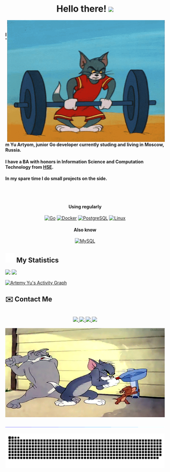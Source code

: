 <h1 align="center">Hello there! <img src = "https://user-images.githubusercontent.com/18350557/176309783-0785949b-9127-417c-8b55-ab5a4333674e.gif" width = 30px></h1>

<div class="container">
    <img src="https://github.com/artemyuuu/artemyuuu/blob/master/myGitPage/tom-and-jerry.gif?raw=true" align="right">&nbsp;
    <h4>I'm Yu Artyom, junior Go developer currently studing and living in Moscow, Russia.</h4>
    <h4>I have a BA with honors in Information Science and Computation Technology from <a href="https://www.hse.ru/en/">HSE</a>.</h4>
    <h4>In my spare time I do small projects on the side.</h4>
    </div>

<br><br>

<div align="center">

<h4>Using regularly</h4>

[![Go][Go]][Go-url]
[![Docker][Docker]][Docker-url]
[![PostgreSQL][PostgreSQL]][PostgreSQL-url]
[![Linux][Linux]][Linux-url]

<h4>Also know</h4>


[![MySQL][MySQL]][MySQL-url]


</div>

## <img src="https://raw.githubusercontent.com/tanya-lyubimaya/tanya-lyubimaya/main/media/statistics.webp" width="30px"/>&nbsp;My Statistics

<div align="left">
    <img width="49.5%" src="https://github-readme-stats.vercel.app/api?username=artemyuuu&show_icons=true&hide_border=true&bg_color=ffffff00&title_color=EE4779&text_color=C9D1D9&icon_color=00BAE9" />
    <img width="49.5%" src="https://github-readme-streak-stats.herokuapp.com/?user=artemyuuu&hide_border=true&background=ffffff00&ring=00BAE9&fire=EE4779&currStreakNum=EE4779&currStreakLabel=EE4779&sideNums=00BAE9&sideLabels=C9D1D9&dates=8B949E" />
  </a>
</div>

[![Artemy Yu's Activity Graph](https://github-readme-activity-graph.vercel.app/graph?username=artemyuu&custom_title=Artemy's%20Contribution%20Graph&bg_color=ffffff00&hide_border=true&line=00BAE9&point=EE4779&title_color=EE4779&color=C9D1D9)](https://github.com/artemyuuu/github-readme-activity-graph)
<br>

## ✉️ Contact Me

<br>
<div align="center">
    <a href="https://t.me/talyubimaya">
        <img src="https://img.shields.io/badge/telegram-2CA5E0?style=for-the-badge&logo=telegram&labelColor=white">
    </a>
    <a href="mailto:wrestlingteam57@gmail.com">
        <img src="https://img.shields.io/badge/gmail-EA4335?style=for-the-badge&logo=gmail&labelColor=white">
    </a>
    <a href="https://leetcode.com/tanya-lyubimaya">
        <img src="https://img.shields.io/badge/leetcode-FFA116?style=for-the-badge&logo=leetcode&labelColor=white">
    </a>
    <a href="https://www.kaggle.com/tanyashxr">
        <img src="https://img.shields.io/badge/kaggle-20BEFF?style=for-the-badge&logo=kaggle&labelColor=white">
    </a>
</div>

<br>

<div align="center">
    <img src="https://github.com/artemyuuu/artemyuuu/blob/master/myGitPage/tumblr_270ee7409cf8cbead98549ce6b76a62e_ac7c96ce_540.gif?raw=true">
</div>

<br>

<img src="https://github.com/tanya-lyubimaya/tanya-lyubimaya/blob/main/media/glowing_line.gif?raw=true">

<br>

<div align="center">

![GitHub Snake Dark](https://raw.githubusercontent.com/tanya-lyubimaya/tanya-lyubimaya/output/github-contribution-grid-snake-dark.svg#gh-dark-mode-only)

</div>


<!--LINKS-->
<!--https://simpleicons.org <- icons from here-->
[Go]: https://img.shields.io/badge/go-00ADD8?style=for-the-badge&logo=go&logoColor=white
[Go-url]: https://go.dev
[Python]: https://img.shields.io/badge/python-3776AB?style=for-the-badge&logo=python&logoColor=white
[Python-url]: https://www.python.org
[Javascript]: https://img.shields.io/badge/javascript-F7DF1E?style=for-the-badge&logo=javascript&logoColor=black
[Javascript-url]: https://www.javascript.com
[Docker]: https://img.shields.io/badge/docker-2496ED?style=for-the-badge&logo=docker&logoColor=white
[Docker-url]: https://www.docker.com
[Kubernetes]: https://img.shields.io/badge/kubernetes-326CE5?style=for-the-badge&logo=kubernetes&logoColor=white
[Kubernetes-url]: https://kubernetes.io
[PostgreSQL]: https://img.shields.io/badge/postgresql-4169E1?style=for-the-badge&logo=postgresql&logoColor=white
[PostgreSQL-url]: https://www.postgresql.org
[MongoDB]: https://img.shields.io/badge/mongodb-47A248?style=for-the-badge&logo=mongodb&logoColor=white
[MongoDB-url]: https://www.mongodb.com
[MySQL]: https://img.shields.io/badge/mysql-4479A1?style=for-the-badge&logo=mysql&logoColor=white
[MySQL-url]: https://www.mysql.com
[SQLite]: https://img.shields.io/badge/sqlite-003B57?style=for-the-badge&logo=sqlite&logoColor=white
[SQLite-url]: https://www.sqlite.org/index.html
[Oracle]: https://img.shields.io/badge/oracle-F80000?style=for-the-badge&logo=oracle&logoColor=white
[Oracle-url]: https://www.oracle.com
[Clickhouse]: https://img.shields.io/badge/clickhouse-141413?style=for-the-badge&logo=clickhouse&logoColor=F8F877
[Clickhouse-url]: https://clickhouse.com
[Redis]: https://img.shields.io/badge/redis-DC382D?style=for-the-badge&logo=redis&logoColor=white
[Redis-url]: https://redis.io
[Vault]: https://img.shields.io/badge/vault-040404?style=for-the-badge&logo=vault&logoColor=#FCDC14
[Vault-url]: https://www.vaultproject.io
[Vue.js]: https://img.shields.io/badge/vue.js-4FC08D?style=for-the-badge&logo=vue.js&logoColor=white
[Vue-url]: https://vuejs.org
[Quasar]: https://img.shields.io/badge/quasar-1976D2?style=for-the-badge&logo=quasar&logoColor=white
[Quasar-url]: https://quasar.dev
[HTML5]: https://img.shields.io/badge/html5-E34F26?style=for-the-badge&logo=html5&logoColor=white
[HTML5-url]: https://en.wikipedia.org/wiki/HTML5
[CSS3]: https://img.shields.io/badge/css3-1572B6?style=for-the-badge&logo=css3&logoColor=white
[CSS3-url]: https://en.wikipedia.org/wiki/CSS#CSS_3
[Linux]: https://img.shields.io/badge/linux-FCC624?style=for-the-badge&logo=linux&logoColor=black
[Linux-url]: https://www.linux.org
[Prometheus]: https://img.shields.io/badge/prometheus-E6522C?style=for-the-badge&logo=prometheus&logoColor=white
[Prometheus-url]: https://prometheus.io
[Looker Studio]: https://img.shields.io/badge/looker-4285F4?style=for-the-badge&logo=looker&logoColor=white
[Looker-url]: https://lookerstudio.google.com


